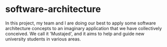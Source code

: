 # software-architecture
In this project, my team and I are doing our best to apply some software architecture concepts to an imaginary application that we have collectively conceived. We call it 'Mustajed', and it aims to help and guide new university students in various areas.
